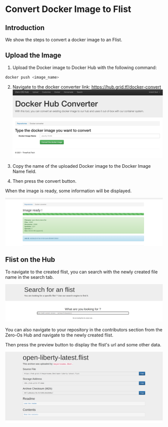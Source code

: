 <h1> Convert Docker Image to Flist </h1>

## Introduction

We show the steps to convert a docker image to an Flist.

## Upload the Image

1. Upload the Docker image to Docker Hub with the following command:

```bash
docker push <image_name>
```

2. Navigate to the docker converter link: https://hub.grid.tf/docker-convert
   ![ ](./img/docker_convert.png)

3. Copy the name of the uploaded Docker image to the Docker Image Name field.

4. Then press the convert button.

When the image is ready, some information will be displayed.

![ ](./img/flist_ready.png)

## Flist on the Hub

To navigate to the created flist, you can search with the newly created file name in the search tab.

![ ](./img/search.png)

You can also navigate to your repository in the contributors section from the Zero-Os Hub and navigate to the newly created flist.

Then press the preview button to display the flist's url and some other data.

![ ](./img/preview.png)

